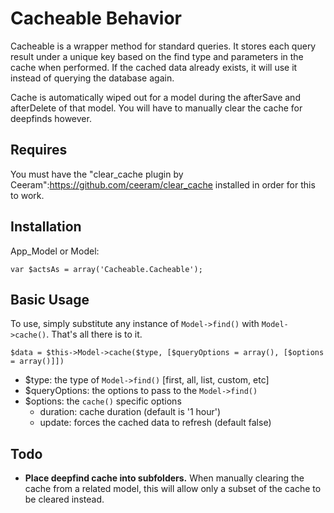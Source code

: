# Cacheable Behavior

Cacheable is a wrapper method for standard queries. It stores each query result under a
unique key based on the find type and parameters in the cache when performed. If the 
cached data already exists, it will use it instead of querying the database again.

Cache is automatically wiped out for a model during  the afterSave and afterDelete of
that model. You will have to manually clear the cache for deepfinds however.

## Requires

You must have the "clear_cache plugin by Ceeram":https://github.com/ceeram/clear_cache installed in order for this to work.

## Installation

App_Model or Model:
<pre><code>var $actsAs = array('Cacheable.Cacheable');</code></pre>

## Basic Usage

To use, simply substitute any instance of <code>Model->find()</code> with <code>Model->cache()</code>. That's all there is to it.

<pre><code>$data = $this->Model->cache($type, [$queryOptions = array(), [$options = array()]])</code></pre>

- $type: the type of <code>Model->find()</code> [first, all, list, custom, etc]
- $queryOptions: the options to pass to the <code>Model->find()</code>
- $options: the <code>cache()</code> specific options 
	- duration: cache duration (default is '1 hour')
	- update: forces the cached data to refresh (default false)
	
## Todo

- **Place deepfind cache into subfolders.** When manually clearing the cache from a related model,
	this will allow only a subset of the cache to be cleared instead.